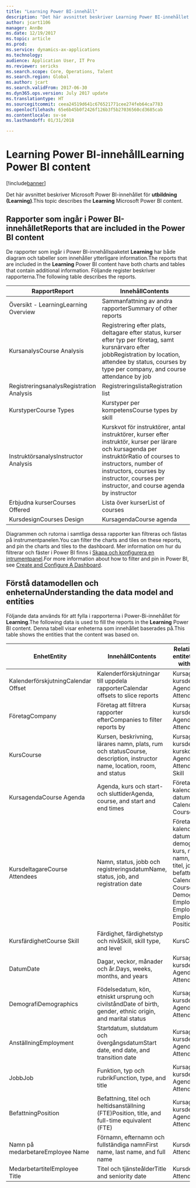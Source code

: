 ```yaml
---
title: "Learning Power BI-innehåll"
description: "Det här avsnittet beskriver Learning Power BI-innehållet."
author: jcart1106
manager: AnnBe
ms.date: 12/19/2017
ms.topic: article
ms.prod: 
ms.service: dynamics-ax-applications
ms.technology: 
audience: Application User, IT Pro
ms.reviewer: sericks
ms.search.scope: Core, Operations, Talent
ms.search.region: Global
ms.author: jcart
ms.search.validFrom: 2017-06-30
ms.dyn365.ops.version: July 2017 update
ms.translationtype: HT
ms.sourcegitcommit: ceea24519d641c676521771cee274feb64ca7783
ms.openlocfilehash: 65e6b45b0f2426f126b3f5b27036560cd3685cab
ms.contentlocale: sv-se
ms.lasthandoff: 01/31/2018

---
```


# <a name="learning-power-bi-content"></a><span data-ttu-id="c4ecc-103">Learning Power BI-innehåll</span><span class="sxs-lookup"><span data-stu-id="c4ecc-103">Learning Power BI content</span></span>

[!include[banner](../includes/banner.md)]

<span data-ttu-id="c4ecc-104">Det här avsnittet beskriver Microsoft Power BI-innehållet för **utbildning (Learning)**.</span><span class="sxs-lookup"><span data-stu-id="c4ecc-104">This topic describes the **Learning** Microsoft Power BI content.</span></span>

## <a name="reports-that-are-included-in-the-power-bi-content"></a><span data-ttu-id="c4ecc-105">Rapporter som ingår i Power BI-innehållet</span><span class="sxs-lookup"><span data-stu-id="c4ecc-105">Reports that are included in the Power BI content</span></span>

<span data-ttu-id="c4ecc-106">De rapporter som ingår i Power BI-innehållspaketet **Learning** har både diagram och tabeller som innehåller ytterligare information.</span><span class="sxs-lookup"><span data-stu-id="c4ecc-106">The reports that are included in the **Learning** Power BI content have both charts and tables that contain additional information.</span></span> <span data-ttu-id="c4ecc-107">Följande register beskriver rapporterna.</span><span class="sxs-lookup"><span data-stu-id="c4ecc-107">The following table describes the reports.</span></span>

| <span data-ttu-id="c4ecc-108">Rapport</span><span class="sxs-lookup"><span data-stu-id="c4ecc-108">Report</span></span>                | <span data-ttu-id="c4ecc-109">Innehåll</span><span class="sxs-lookup"><span data-stu-id="c4ecc-109">Contents</span></span> |
|-----------------------|----------|
| <span data-ttu-id="c4ecc-110">Översikt - Learning</span><span class="sxs-lookup"><span data-stu-id="c4ecc-110">Learning Overview</span></span>     | <span data-ttu-id="c4ecc-111">Sammanfattning av andra rapporter</span><span class="sxs-lookup"><span data-stu-id="c4ecc-111">Summary of other reports</span></span> |
| <span data-ttu-id="c4ecc-112">Kursanalys</span><span class="sxs-lookup"><span data-stu-id="c4ecc-112">Course Analysis</span></span>       | <span data-ttu-id="c4ecc-113">Registrering efter plats, deltagare efter status, kurser efter typ per företag, samt kursnärvaro efter jobb</span><span class="sxs-lookup"><span data-stu-id="c4ecc-113">Registration by location, attendee by status, courses by type per company, and course attendance by job</span></span> |
| <span data-ttu-id="c4ecc-114">Registreringsanalys</span><span class="sxs-lookup"><span data-stu-id="c4ecc-114">Registration Analysis</span></span> | <span data-ttu-id="c4ecc-115">Registreringslista</span><span class="sxs-lookup"><span data-stu-id="c4ecc-115">Registration list</span></span> |
| <span data-ttu-id="c4ecc-116">Kurstyper</span><span class="sxs-lookup"><span data-stu-id="c4ecc-116">Course Types</span></span>          | <span data-ttu-id="c4ecc-117">Kurstyper per kompetens</span><span class="sxs-lookup"><span data-stu-id="c4ecc-117">Course types by skill</span></span> |
| <span data-ttu-id="c4ecc-118">Instruktörsanalys</span><span class="sxs-lookup"><span data-stu-id="c4ecc-118">Instructor Analysis</span></span>   | <span data-ttu-id="c4ecc-119">Kurskvot för instruktörer, antal instruktörer, kurser efter instruktör, kurser per lärare och kursagenda per instruktör</span><span class="sxs-lookup"><span data-stu-id="c4ecc-119">Ratio of courses to instructors, number of instructors, courses by instructor, courses per instructor, and course agenda by instructor</span></span> |
| <span data-ttu-id="c4ecc-120">Erbjudna kurser</span><span class="sxs-lookup"><span data-stu-id="c4ecc-120">Courses Offered</span></span>       | <span data-ttu-id="c4ecc-121">Lista över kurser</span><span class="sxs-lookup"><span data-stu-id="c4ecc-121">List of courses</span></span> |
| <span data-ttu-id="c4ecc-122">Kursdesign</span><span class="sxs-lookup"><span data-stu-id="c4ecc-122">Courses Design</span></span>        | <span data-ttu-id="c4ecc-123">Kursagenda</span><span class="sxs-lookup"><span data-stu-id="c4ecc-123">Course agenda</span></span> |

<span data-ttu-id="c4ecc-124">Diagrammen och rutorna i samtliga dessa rapporter kan filtreras och fästas på instrumentpanelen.</span><span class="sxs-lookup"><span data-stu-id="c4ecc-124">You can filter the charts and tiles on these reports, and pin the charts and tiles to the dashboard.</span></span> <span data-ttu-id="c4ecc-125">Mer information om hur du filtrerar och fäster i Power BI finns i [Skapa och konfigurera en intrumentpanel](https://powerbi.microsoft.com/en-us/guided-learning/powerbi-learning-4-2-create-configure-dashboards).</span><span class="sxs-lookup"><span data-stu-id="c4ecc-125">For more information about how to filter and pin in Power BI, see [Create and Configure A Dashboard](https://powerbi.microsoft.com/en-us/guided-learning/powerbi-learning-4-2-create-configure-dashboards).</span></span>

## <a name="understanding-the-data-model-and-entities"></a><span data-ttu-id="c4ecc-126">Förstå datamodellen och enheterna</span><span class="sxs-lookup"><span data-stu-id="c4ecc-126">Understanding the data model and entities</span></span>

<span data-ttu-id="c4ecc-127">Följande data används för att fylla i rapporterna i Power-Bi-innehållet för **Learning**.</span><span class="sxs-lookup"><span data-stu-id="c4ecc-127">The following data is used to fill the reports in the **Learning** Power BI content.</span></span> <span data-ttu-id="c4ecc-128">Denna tabell visar enheterna som innehållet baserades på.</span><span class="sxs-lookup"><span data-stu-id="c4ecc-128">This table shows the entities that the content was based on.</span></span>

| <span data-ttu-id="c4ecc-129">Enhet</span><span class="sxs-lookup"><span data-stu-id="c4ecc-129">Entity</span></span>           | <span data-ttu-id="c4ecc-130">Innehåll</span><span class="sxs-lookup"><span data-stu-id="c4ecc-130">Contents</span></span>                                                         | <span data-ttu-id="c4ecc-131">Relationer med andra entiteter</span><span class="sxs-lookup"><span data-stu-id="c4ecc-131">Relationships with other entities</span></span> |
|------------------|------------------------------------------------------------------|-----------------------------------|
| <span data-ttu-id="c4ecc-132">Kalenderförskjutning</span><span class="sxs-lookup"><span data-stu-id="c4ecc-132">Calendar Offset</span></span>  | <span data-ttu-id="c4ecc-133">Kalenderförskjutningar till uppdela rapporter</span><span class="sxs-lookup"><span data-stu-id="c4ecc-133">Calendar offsets to slice reports</span></span>                                | <span data-ttu-id="c4ecc-134">Kursagenda, kursdeltagare</span><span class="sxs-lookup"><span data-stu-id="c4ecc-134">Course Agenda, Course Attendees</span></span> |
| <span data-ttu-id="c4ecc-135">Företag</span><span class="sxs-lookup"><span data-stu-id="c4ecc-135">Company</span></span>          | <span data-ttu-id="c4ecc-136">Företag att filtrera rapporter efter</span><span class="sxs-lookup"><span data-stu-id="c4ecc-136">Companies to filter reports by</span></span>                                   | <span data-ttu-id="c4ecc-137">Kursagenda, kursdeltagare</span><span class="sxs-lookup"><span data-stu-id="c4ecc-137">Course Agenda, Course Attendees</span></span> |
| <span data-ttu-id="c4ecc-138">Kurs</span><span class="sxs-lookup"><span data-stu-id="c4ecc-138">Course</span></span>           | <span data-ttu-id="c4ecc-139">Kursen, beskrivning, lärares namn, plats, rum och status</span><span class="sxs-lookup"><span data-stu-id="c4ecc-139">Course, description, instructor name, location, room, and status</span></span> | <span data-ttu-id="c4ecc-140">Kursagenda, kursdeltagare, kurskompetens</span><span class="sxs-lookup"><span data-stu-id="c4ecc-140">Course Agenda, Course Attendees, Course Skill</span></span> |
| <span data-ttu-id="c4ecc-141">Kursagenda</span><span class="sxs-lookup"><span data-stu-id="c4ecc-141">Course Agenda</span></span>    | <span data-ttu-id="c4ecc-142">Agenda, kurs och start- och sluttider</span><span class="sxs-lookup"><span data-stu-id="c4ecc-142">Agenda, course, and start and end times</span></span>                          | <span data-ttu-id="c4ecc-143">Företaget, kalenderförskjutning, datum, kurs</span><span class="sxs-lookup"><span data-stu-id="c4ecc-143">Company, Calendar Offset, Date, Course</span></span> |
| <span data-ttu-id="c4ecc-144">Kursdeltagare</span><span class="sxs-lookup"><span data-stu-id="c4ecc-144">Course Attendees</span></span> | <span data-ttu-id="c4ecc-145">Namn, status, jobb och registreringsdatum</span><span class="sxs-lookup"><span data-stu-id="c4ecc-145">Name, status, job, and registration date</span></span>                         | <span data-ttu-id="c4ecc-146">Företag, kalenderförskjutning, datum, kurs, demografi, anställning, kurs, medarbetarens namn, medarbetares titel, jobb, befattning</span><span class="sxs-lookup"><span data-stu-id="c4ecc-146">Company, Calendar Offset, Date, Course, Demographics, Employment, Course, Employee Name, Employee Title, Job, Position</span></span> |
| <span data-ttu-id="c4ecc-147">Kursfärdighet</span><span class="sxs-lookup"><span data-stu-id="c4ecc-147">Course Skill</span></span>     | <span data-ttu-id="c4ecc-148">Färdighet, färdighetstyp och nivå</span><span class="sxs-lookup"><span data-stu-id="c4ecc-148">Skill, skill type, and level</span></span>                                     | <span data-ttu-id="c4ecc-149">Kurs</span><span class="sxs-lookup"><span data-stu-id="c4ecc-149">Course</span></span> |
| <span data-ttu-id="c4ecc-150">Datum</span><span class="sxs-lookup"><span data-stu-id="c4ecc-150">Date</span></span>             | <span data-ttu-id="c4ecc-151">Dagar, veckor, månader och år.</span><span class="sxs-lookup"><span data-stu-id="c4ecc-151">Days, weeks, months, and years</span></span>                                   | <span data-ttu-id="c4ecc-152">Kursagenda, kursdeltagare</span><span class="sxs-lookup"><span data-stu-id="c4ecc-152">Course Agenda, Course Attendees</span></span> |
| <span data-ttu-id="c4ecc-153">Demografi</span><span class="sxs-lookup"><span data-stu-id="c4ecc-153">Demographics</span></span>     | <span data-ttu-id="c4ecc-154">Födelsedatum, kön, etniskt ursprung och civilstånd</span><span class="sxs-lookup"><span data-stu-id="c4ecc-154">Date of birth, gender, ethnic origin, and marital status</span></span>         | <span data-ttu-id="c4ecc-155">Kursagenda, kursdeltagare</span><span class="sxs-lookup"><span data-stu-id="c4ecc-155">Course Agenda, Course Attendees</span></span> |
| <span data-ttu-id="c4ecc-156">Anställning</span><span class="sxs-lookup"><span data-stu-id="c4ecc-156">Employment</span></span>       | <span data-ttu-id="c4ecc-157">Startdatum, slutdatum och övergångsdatum</span><span class="sxs-lookup"><span data-stu-id="c4ecc-157">Start date, end date, and transition date</span></span>                        | <span data-ttu-id="c4ecc-158">Kursagenda, kursdeltagare</span><span class="sxs-lookup"><span data-stu-id="c4ecc-158">Course Agenda, Course Attendees</span></span> |
| <span data-ttu-id="c4ecc-159">Jobb</span><span class="sxs-lookup"><span data-stu-id="c4ecc-159">Job</span></span>              | <span data-ttu-id="c4ecc-160">Funktion, typ och rubrik</span><span class="sxs-lookup"><span data-stu-id="c4ecc-160">Function, type, and title</span></span>                                        | <span data-ttu-id="c4ecc-161">Kursagenda, kursdeltagare</span><span class="sxs-lookup"><span data-stu-id="c4ecc-161">Course Agenda, Course Attendees</span></span> |
| <span data-ttu-id="c4ecc-162">Befattning</span><span class="sxs-lookup"><span data-stu-id="c4ecc-162">Position</span></span>         | <span data-ttu-id="c4ecc-163">Befattning, titel och heltidsanställning (FTE)</span><span class="sxs-lookup"><span data-stu-id="c4ecc-163">Position, title, and full-time equivalent (FTE)</span></span>                  | <span data-ttu-id="c4ecc-164">Kursagenda, kursdeltagare</span><span class="sxs-lookup"><span data-stu-id="c4ecc-164">Course Agenda, Course Attendees</span></span> |
| <span data-ttu-id="c4ecc-165">Namn på medarbetare</span><span class="sxs-lookup"><span data-stu-id="c4ecc-165">Employee Name</span></span>    | <span data-ttu-id="c4ecc-166">Förnamn, efternamn och fullständiga namn</span><span class="sxs-lookup"><span data-stu-id="c4ecc-166">First name, last name, and full name</span></span>                             | <span data-ttu-id="c4ecc-167">Kursdeltagare</span><span class="sxs-lookup"><span data-stu-id="c4ecc-167">Course Attendees</span></span> |
| <span data-ttu-id="c4ecc-168">Medarbetartitel</span><span class="sxs-lookup"><span data-stu-id="c4ecc-168">Employee Title</span></span>   | <span data-ttu-id="c4ecc-169">Titel och tjänsteålder</span><span class="sxs-lookup"><span data-stu-id="c4ecc-169">Title and seniority date</span></span>                                         | <span data-ttu-id="c4ecc-170">Kursdeltagare</span><span class="sxs-lookup"><span data-stu-id="c4ecc-170">Course Attendees</span></span> |



